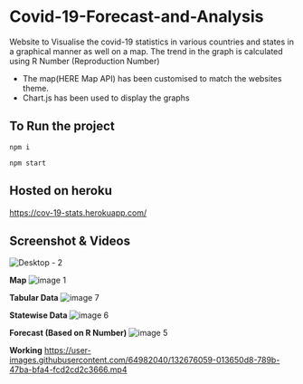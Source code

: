 # Covid-19-Forecast-and-Analysis
Website to Visualise the covid-19 statistics in various countries and states in a graphical manner as well on a map.
The trend in the graph is calculated using R Number (Reproduction Number) 

- The map(HERE Map API) has been customised to match the websites theme. 
- Chart.js has been used to display the graphs

## To Run the project
`npm i`

`npm start`

## Hosted on heroku
https://cov-19-stats.herokuapp.com/

## Screenshot & Videos

![Desktop - 2](https://user-images.githubusercontent.com/64982040/132677504-d6679c60-5670-42c7-9067-03f0df2fc43e.jpg)

**Map**
![image 1](https://user-images.githubusercontent.com/64982040/132677544-4656201b-ecb9-4144-9e35-931c50af7584.jpg)

**Tabular Data**
![image 7](https://user-images.githubusercontent.com/64982040/132677592-741ef2b2-558d-4be4-b003-07b41d5b590b.jpg)

**Statewise Data**
![image 6](https://user-images.githubusercontent.com/64982040/132677674-4fbabcd3-fe68-4f49-9a38-9df6f7c5228f.jpg)

**Forecast (Based on R Number)**
![image 5](https://user-images.githubusercontent.com/64982040/132677751-dd591074-2ee0-4a8f-aa59-747df0fcbcf9.jpg)

**Working**
https://user-images.githubusercontent.com/64982040/132676059-013650d8-789b-47ba-bfa4-fcd2cd2c3666.mp4


